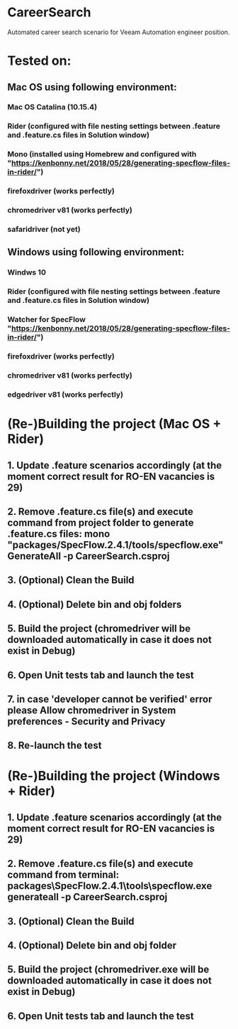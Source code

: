 # CareerSearch
 Automated career search scenario for Veeam Automation engineer position.

 # Tested on:
 ## Mac OS using following environment:
 ### Mac OS Catalina (10.15.4)
 ### Rider (configured with file nesting settings between .feature and .feature.cs files in Solution window)
 ### Mono (installed using Homebrew and configured with "https://kenbonny.net/2018/05/28/generating-specflow-files-in-rider/")
 ### firefoxdriver (works perfectly)
 ### chromedriver v81 (works perfectly)
 ### safaridriver (not yet)

 ## Windows using following environment:
 ### Windws 10
 ### Rider (configured with file nesting settings between .feature and .feature.cs files in Solution window)
 ### Watcher for SpecFlow "https://kenbonny.net/2018/05/28/generating-specflow-files-in-rider/")
 ### firefoxdriver (works perfectly)
 ### chromedriver v81 (works perfectly)
 ### edgedriver v81 (works perfectly)

 # (Re-)Building the project (Mac OS + Rider)
 ## 1. Update .feature scenarios accordingly (at the moment correct result for RO-EN vacancies is 29)
 ## 2. Remove .feature.cs file(s) and execute command from project folder to generate .feature.cs files: mono "packages/SpecFlow.2.4.1/tools/specflow.exe" GenerateAll -p CareerSearch.csproj
 ## 3. (Optional) Clean the Build
 ## 4. (Optional) Delete bin and obj folders
 ## 5. Build the project (chromedriver will be downloaded automatically in case it does not exist in Debug)
 ## 6. Open Unit tests tab and launch the test
 ## 7. in case 'developer cannot be verified' error please Allow chromedriver in System preferences - Security and Privacy
 ## 8. Re-launch the test

 # (Re-)Building the project (Windows + Rider)
 ## 1. Update .feature scenarios accordingly (at the moment correct result for RO-EN vacancies is 29)
 ## 2. Remove .feature.cs file(s) and execute command from terminal: packages\SpecFlow.2.4.1\tools\specflow.exe generateall -p CareerSearch.csproj
 ## 3. (Optional) Clean the Build
 ## 4. (Optional) Delete bin and obj folder
 ## 5. Build the project (chromedriver.exe will be downloaded automatically in case it does not exist in Debug)
 ## 6. Open Unit tests tab and launch the test
